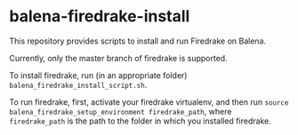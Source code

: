 # balena-firedrake-install

This repository provides scripts to install and run Firedrake on Balena.

Currently, only the master branch of firedrake is supported.

To install firedrake, run (in an appropriate folder) `balena_firedrake_install_script.sh`.

To run firedrake, first, activate your firedrake virtualenv, and then run `source balena_firedrake_setup_environment firedrake_path`, where `firedrake_path` is the path to the folder in which you installed firedrake.